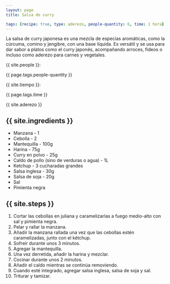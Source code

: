 ```yaml
---
layout: page
title: Salsa de curry

tags: {recipe: true, type: aderezo, people-quantity: 6, time: 1 hora}
---
```


<p class="recipe-description">La salsa de curry japonesa es una mezcla de especias aromáticas, como la cúrcuma, comino y jengibre, con una base líquida. Es versátil y se usa para dar sabor a platos como el curry japonés, acompañando arroces, fideos o incluso como aderezo para carnes y vegetales.</p>

<div class="recipe-information">
  <div><p>{{ site.people }}:</p> {{ page.tags.people-quantity }}</div>
  <div><p>{{ site.tiempo }}:</p> {{ page.tags.time }}</div>
  <div><p class="aderezo">{{ site.aderezo }}</p></div>
</div>

## {{ site.ingredients }}

  *   Manzana - 1
  *   Cebolla - 2
  *   Mantequilla - 100g
  *   Harina - 75g
  *   Curry en polvo - 25g
  *   Caldo de pollo (sino de verduras o agua) - 1L
  *   Ketchup - 3 cucharadas grandes
  *   Salsa inglesa - 30g
  *   Salsa de soja - 20g
  *   Sal
  *   Pimienta negra

## {{ site.steps }}

1. Cortar las cebollas en juliana y caramelizarlas a fuego medio-alto con sal y pimienta negra.
2. Pelar y rallar la manzana.
3. Añadir la manzana rallada una vez que las cebollas estén caramelizadas, junto con el kétchup.
4. Sofreír durante unos 3 minutos.
5. Agregar la mantequilla.
6. Una vez derretida, añadir la harina y mezclar.
7. Cocinar durante unos 2 minutos.
8. Añadir el caldo mientras se continúa removiendo.
9. Cuando esté integrado, agregar salsa inglesa, salsa de soja y sal.
10. Triturar y tamizar.